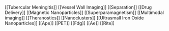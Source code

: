 [[Tubercular Meningitis]]
[[Vessel Wall Imaging]]
[[Separation]]
[[Drug Delivery]]
[[Magnetic Nanoparticles]]
[[Superparamagnetism]]
[[Multimodal imaging]]
[[Theranostics]]
[[Nanoclusters]]
[[Ultrasmall Iron Oxide Nanoparticles]]
[[Ape]]
[[PET]]
[[Fdg]]
[[Ae]]
[[Rite]]
